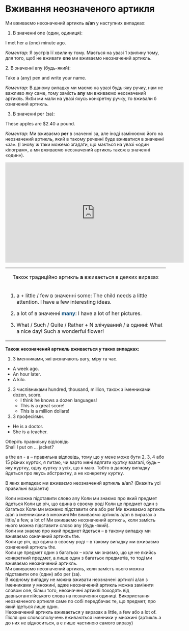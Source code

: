 # Вживання неозначеного артикля

Ми вживаємо неозначений артикль <b>а/an</b> у наступних випадках:
1. В значеннi <span class="p1">one</span> (один, одиниця):
<p></p>
<p>I met her a (one) minute ago.</p>
<p><i>Коментар</i>: Я зустрiв її хвилину тому. Мається на увазi 1 хвилину тому, для того, щоб не вживати <b>one</b> ми вживаємо неозначений артикль.</p>
2. В значеннi <span class="p1">any</span> (будь-який):
<p></p>
<p>Take a (any) pen and write your name.</p>
<p><i>Коментар</i>: В даному випадку ми маємо на увазi будь-яку ручку, нам не важливо яку саме, тому замiсть <b>any</b> ми вживаємо неозначений артикль. Якби ми мали на увазi якусь конкретну ручку, то вживали б означений артикль.</p>

3. В значеннi <span class="p1">per</span> (за):
<p></p>
<p>These apples are $2.40 a pound.</p>
<p><i>Коментар</i>: Ми вживаємо <b>per</b> в значеннi за, але iнодi замiнюємо його на неозначений артикль, який в такому реченнi буде вживатися в значеннi «за». (I знову ж таки можемо згадати, що мається на увазi «один кiлограм», а ми вживаємо неозначений артикль також в значеннi «один»).</p>

<div class="fluidMedia">
<iframe align="center" width="560" height="315" src="https://www.youtube.com/embed/lslrP8SdndE" frameborder="0" allowfullscreen></iframe>
</div>
<div class="popup">
</div>

<table>
<tr>
<td><p align="center">Також традицiйно артикль <b>а</b> вживається в деяких виразах</p></td>
</tr>
<tr>
<td>
<ol>
<li><p><span class="p1">a + little / few</span> в значеннi <span class="p1">some</span>:
The child needs a little attention.
I have a few interesting ideas.</p></li>
<li><p><span class="p1">a lot of</span> в значеннi <font color="#0F5181"><b>many</b></font>: I have a lot of her pictures.</p></li>
<li>What / Such / Quite / Rather + N злiчуваний / в однинi: What a nice day! Such a wonderful flower!</li>
</ol>
</td>
</tr>
</table>

<b>Також неозначений артикль вживається у таких випадках:</b>
1. З iменниками, якi визначають вагу, мiру та час.
 * A week ago.
 * An hour later.
 * A kilo.
2. З числiвниками <span class="p1">hundred, thousand, million</span>, також з iменниками <span class="p1">dozen, score</span>.
    * I think he knows a dozen languages!
    * This is a great score!
    * This is a million dollars!
3. З професiями.
 * He is a doctor.
 * She is a teacher.

<quiz correctLabel="correct" incorrectLabel="incorrect" checkLabel="check">
    <question text="">
        <p>Оберіть правильну відповідь<br>Shall I put on ... jacket?</p>
        <answer correct>a</answer>
        <answer>the</answer>
        <answer>an</answer>
        <answer>-</answer>
        <explanation>a – правильна відповідь, тому що у мене може бути 2, 3, 4 або 15 різних курток, я питаю, чи варто мені вдягати куртку взагалі, будь – яку куртку, одну куртку з усіх, що  я маю. Тобто в даному випадку йдеться про якусь абстрактну, а не конкретну куртку.</explanation>
    </question>
    <question multiple>
        <p>В яких випадках ми вживаємо неозначений артикль а/аn? (Вкажіть усі правильні варіанти)</p>
        <answer correct>Коли можна підставити слово any</answer>
        <answer>Коли ми знаємо про який предмет йдеться</answer>
        <answer>Коли це річ, що єдина в своєму роді</answer>
        <answer correct>Коли це предмет один з багатьох</answer>
        <answer correct>Коли ми можемо підставити one або per</answer>
        <answer>Ми вживаємо артикль а/аn з іменниками в множині</answer>
        <answer correct>Ми вживаємо артикль а/аn в виразах a little/ a few, a lot of</answer>
        <explanation>Ми вживаємо неозначений артикль, коли замість нього можнa підставити слово any (будь-який).</br>
       Коли ми знаємо про який предмет йдеться – в такому випадку ми вживаємо означений артикль the.</br>
       Коли це річ, що єдина в своєму роді – в такому випадку ми вживаємо означений артикль the.</br>
       Коли це предмет один з багатьох – коли ми знаємо, що це не якийсь конкретний предмет, а лише один з багатьох предметів, то тоді ми вживаємо неозначений артикль.</br>
       Ми вживаємо неозначений артикль, коли замість нього можна підставити one (один) або per (за).</br>
       В жодному випадку не можна вживати неозначені артиклі a/an з іменниками у множині, адже неозначений артикль можна замінити словом one, більш того, неозначені артиклі походять від давньоганглійського слова на позначення одиниці. Використання неозначеного артикля саме по собі передбачає те, що предмет, про який ідеться лише один.</br>
       Неозначений артикль вживається у виразах a little, a few або a lot of. Після цих словосполучень вживаються іменники у множині (артикль a до них не відноситься, а є лише частиною самого виразу)
       </explanation>
    </question>
</quiz>